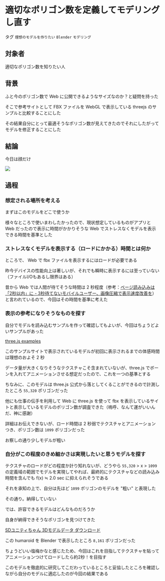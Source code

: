 # 適切なポリゴン数を定義してモデリングし直す

タグ `理想のモデルを作りたい` `Blender` `モデリング`

## 対象者

適切なポリゴン数を知りたい人

## 背景

ふと今のポリゴン数で Web に公開できるようなサイズなのか？と疑問を持った

 

そこで参考サイトとして FBX ファイルを WebGL で表示している threejs のサンプルと比較することにした

その結果自分にとって最適そうなポリゴン数が見えてきたのでそれにしたがってモデルを修正することにした

## 結論

今日は顔だけ

![](/static/diary/2019-08-27/face.gif)

## 過程

### 想定される場所を考える

まずはこのモデルをどこで使うか

様々なところで使いまわしたかったので、現状想定しているものがアプリと Web だったので表示に時間がかかりそうな Web でストレスなくモデルを表示できる時間を基準とした

### ストレスなくモデルを表示する（ロードにかかる）時間とは何か

ところで、 Web で fbx ファイルを表示するにはロードが必要である

昨今デバイスの性能向上は著しいが、それでも瞬時に表示するには至っていない（ファイルI/Oもあるし限界はある）

昔から Web では人間が待てそうな時間は 2 秒程度（参考：[ページ読み込みは「2秒以内」に - 3秒待てないモバイルユーザー、画像圧縮で表示速度改善を](https://boxil.jp/beyond/a5835/)）と言われているので、今回はその時間を基準に考えた

### 表示の参考になりそうなものを探す

自分でモデルを読み込むサンプルを作って確認してもよいが、今回はちょうどよいサンプルがあった

[three.js examples](https://threejs.org/examples/#webgl_loader_fbx)

このサンプルサイトで表示されているモデルが初回に表示されるまでの体感時間は理想のおよそ 2 秒

データ量が大きくなりそうなテクスチャこそ含まれていないが、three.js でボーンを入れてアニメーションさせる想定だったので、これを一つの基準とする

ちなみに、このモデルは three.js 公式から落としてくることができるので計測したところ `55,320` ポリゴンだった

 

他にも仕事の伝手を利用して Web に three.js を使って fbx を表示しているサイトと表示しているモデルのポリゴン数が調査できた（嗚呼、なんて運がいいんだ、神に感謝）

詳細はお伝えできないが、ロード時間は 2 秒弱でテクスチャとアニメーションつき、ポリゴン数は `1099` ポリゴンだった

お察しの通り少しモデルが粗い

### 自分がこの程度のきめ細かさは実現したいと思うモデルを探す

テクスチャのロードがどの程度か計り知れないが、どうやら `55,320` > x > `1099` の定義域の範囲でモデルを実現してやれば、最終的にテクスチャなどの読み込み時間を含んでも f(x) ≒ 2.0 sec に抑えられそうである

 

それを承知の上で、自分は先ほど `1099` ポリゴンのモデルを "粗い" と表現した

その通り。納得していない

では、許容できるモデルはどんなものだろうか

 

自身が納得できそうなポリゴンを見つけてきた

[SDユニティちゃん 3Dモデルデータ ダウンロード](http://unity-chan.com/download/releaseNote.php?id=SDUnityChan)

この humaroid を Blender で表示したところ `8,161` ポリゴンだった

ちょうどいい塩梅かなと感じたため、今回はこれを目指してテクスチャを貼ってアニメーションつけてロードしたら約2秒！を目指す

このモデルを徹底的に研究してこだわっているところと妥協したところを確認しながら自分のモデルに適応したのが今回の結果である
